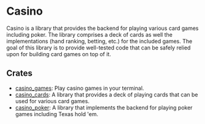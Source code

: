 # Casino

Casino is a library that provides the backend for playing various card games including poker. The library comprises a deck of cards as well the implementations (hand ranking, betting, etc.) for the included games. The goal of this library is to provide well-tested code that can be safely relied upon for building card games on top of it.

## Crates

- [casino_games](https://github.com/winstonrc/casino/tree/main/crates/casino_games): Play casino games in your terminal.
- [casino_cards](https://github.com/winstonrc/casino/tree/main/crates/casino_cards): A library that provides a deck of playing cards that can be used for various card games.
- [casino_poker](https://github.com/winstonrc/casino/tree/main/crates/casino_poker): A library that implements the backend for playing poker games including Texas hold 'em.
